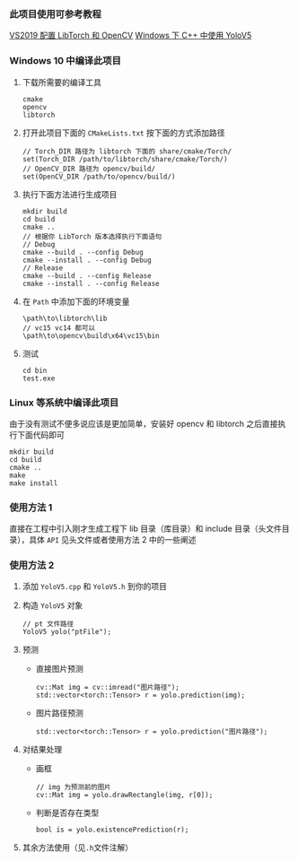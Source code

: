 ### 此项目使用可参考教程
[VS2019 配置 LibTorch 和 OpenCV](https://zhuanlan.zhihu.com/p/375084412)
[Windows 下 C++ 中使用 YoloV5](https://zhuanlan.zhihu.com/p/376149679)
### Windows 10 中编译此项目
1. 下载所需要的编译工具
    
    ```
    cmake
    opencv
    libtorch
    ```

2. 打开此项目下面的 `CMakeLists.txt` 按下面的方式添加路径

    ```
    // Torch_DIR 路径为 libtorch 下面的 share/cmake/Torch/
    set(Torch_DIR /path/to/libtorch/share/cmake/Torch/)
    // OpenCV_DIR 路径为 opencv/build/
    set(OpenCV_DIR /path/to/opencv/build/)
    ```

3. 执行下面方法进行生成项目
    
    ```
    mkdir build
    cd build
    cmake ..
    // 根据你 LibTorch 版本选择执行下面语句
    // Debug
    cmake --build . --config Debug
    cmake --install . --config Debug
    // Release
    cmake --build . --config Release
    cmake --install . --config Release
    ```

4. 在 `Path` 中添加下面的环境变量
    
    ```
    \path\to\libtorch\lib
    // vc15 vc14 都可以
    \path\to\opencv\build\x64\vc15\bin
    ```

5. 测试
    
    ```
    cd bin
    test.exe
    ```


### Linux 等系统中编译此项目
由于没有测试不便多说应该是更加简单，安装好 opencv 和 libtorch 之后直接执行下面代码即可

```
mkdir build
cd build
cmake ..
make
make install
```

### 使用方法 1

直接在工程中引入刚才生成工程下 lib 目录（库目录）和 include 目录（头文件目录），具体 `API` 见头文件或者使用方法 2 中的一些阐述

### 使用方法 2

1. 添加 `YoloV5.cpp` 和 `YoloV5.h` 到你的项目
2. 构造 `YoloV5` 对象

    ```
    // pt 文件路径
    YoloV5 yolo("ptFile");
    ```

3. 预测
    + 直接图片预测

        ```
        cv::Mat img = cv::imread("图片路径");
        std::vector<torch::Tensor> r = yolo.prediction(img);
        ```

    + 图片路径预测

        ```
        std::vector<torch::Tensor> r = yolo.prediction("图片路径");
        ```

4. 对结果处理
    + 画框

        ```
        // img 为预测前的图片 
        cv::Mat img = yolo.drawRectangle(img, r[0]);
        ```

    + 判断是否存在类型

        ```
        bool is = yolo.existencePrediction(r);
        ```
        
5. 其余方法使用（见`.h`文件注解）